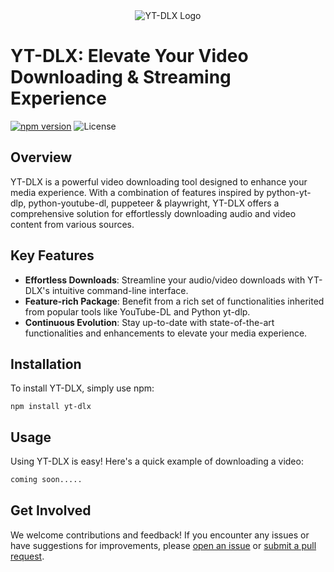 <div style="text-align: center;">
    <img src="https://i.postimg.cc/sXx2CgB7/yt-dlx-removebg.png" alt="YT-DLX Logo">
</div>

# YT-DLX: Elevate Your Video Downloading & Streaming Experience

[![npm version](https://img.shields.io/npm/v/yt-dlx.svg)](https://www.npmjs.com/package/yt-dlx)
![License](https://img.shields.io/npm/l/yt-dlx.svg)

## Overview

YT-DLX is a powerful video downloading tool designed to enhance your media experience. With a combination of features inspired by python-yt-dlp, python-youtube-dl, puppeteer & playwright, YT-DLX offers a comprehensive solution for effortlessly downloading audio and video content from various sources.

## Key Features

- **Effortless Downloads**: Streamline your audio/video downloads with YT-DLX's intuitive command-line interface.
- **Feature-rich Package**: Benefit from a rich set of functionalities inherited from popular tools like YouTube-DL and Python yt-dlp.
- **Continuous Evolution**: Stay up-to-date with state-of-the-art functionalities and enhancements to elevate your media experience.

## Installation

To install YT-DLX, simply use npm:

```
npm install yt-dlx
```

## Usage

Using YT-DLX is easy! Here's a quick example of downloading a video:

```bash
coming soon.....
```

## Get Involved

We welcome contributions and feedback! If you encounter any issues or have suggestions for improvements, please [open an issue](#) or [submit a pull request](#).